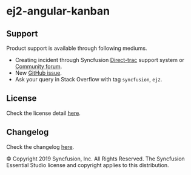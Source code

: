 # ej2-angular-kanban

## Support

Product support is available through following mediums.

* Creating incident through Syncfusion [Direct-trac](https://www.syncfusion.com/support/directtrac/incidents) support system or [Community forum](https://www.syncfusion.com/forums/essential-js2).
* New [GitHub issue](https://github.com/syncfusion/ej2-angular-ui-components/issues/new).
* Ask your query in Stack Overflow with tag `syncfusion`, `ej2`.

## License

Check the license detail [here](https://github.com/syncfusion/ej2-angular-ui-components/blob/master/license).

## Changelog

Check the changelog [here](https://ej2.syncfusion.com/angular/documentation/release-notes).

© Copyright 2019 Syncfusion, Inc. All Rights Reserved. The Syncfusion Essential Studio license and copyright applies to this distribution.